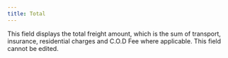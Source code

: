 ```yaml
---
title: Total
---
```



This field displays the total freight amount, which is the sum of transport,  insurance, residential charges and C.O.D  Fee where applicable. This field cannot be edited.
